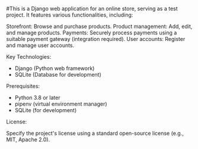 #This is a Django web application for an online store, serving as a test project. It features various functionalities, including:

Storefront:
Browse and purchase products.
Product management: Add, edit, and manage products.
Payments: Securely process payments using a suitable payment gateway (integration required).
User accounts: Register and manage user accounts.


Key Technologies:
- Django (Python web framework)
- SQLite (Database for development)

 Prerequisites:
- Python 3.8 or later
- pipenv (virtual environment manager)
- SQLite (for development)
  
 License:

Specify the project's license using a standard open-source license (e.g., MIT, Apache 2.0).
